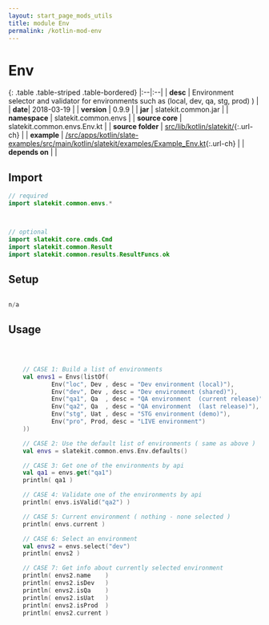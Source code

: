 ```yaml
---
layout: start_page_mods_utils
title: module Env
permalink: /kotlin-mod-env
---
```


# Env

{: .table .table-striped .table-bordered}
|:--|:--|
| **desc** | Environment selector and validator for environments such as (local, dev, qa, stg, prod) ) |
| **date**| 2018-03-19 |
| **version** | 0.9.9  |
| **jar** | slatekit.common.jar  |
| **namespace** | slatekit.common.envs  |
| **source core** | slatekit.common.envs.Env.kt  |
| **source folder** | [src/lib/kotlin/slatekit/](https://github.com/code-helix/slatekit/tree/master/src/lib/kotlin/slatekit/){:.url-ch}  |
| **example** | [/src/apps/kotlin/slate-examples/src/main/kotlin/slatekit/examples/Example_Env.kt](https://github.com/code-helix/slatekit/tree/master/src/lib/kotlin/slatekit-examples/src/main/kotlin/slatekit/examples/Example_Env.kt){:.url-ch} |
| **depends on** |   |

## Import
```kotlin 
// required 
import slatekit.common.envs.*



// optional 
import slatekit.core.cmds.Cmd
import slatekit.common.Result
import slatekit.common.results.ResultFuncs.ok


```

## Setup
```kotlin

n/a

```

## Usage
```kotlin



    // CASE 1: Build a list of environments
    val envs1 = Envs(listOf(
            Env("loc", Dev , desc = "Dev environment (local)"),
            Env("dev", Dev , desc = "Dev environment (shared)"),
            Env("qa1", Qa  , desc = "QA environment  (current release)"),
            Env("qa2", Qa  , desc = "QA environment  (last release)"),
            Env("stg", Uat , desc = "STG environment (demo)"),
            Env("pro", Prod, desc = "LIVE environment")
    ))

    // CASE 2: Use the default list of environments ( same as above )
    val envs = slatekit.common.envs.Env.defaults()

    // CASE 3: Get one of the environments by api
    val qa1 = envs.get("qa1")
    println( qa1 )

    // CASE 4: Validate one of the environments by api
    println( envs.isValid("qa2") )

    // CASE 5: Current environment ( nothing - none selected )
    println( envs.current )

    // CASE 6: Select an environment
    val envs2 = envs.select("dev")
    println( envs2 )

    // CASE 7: Get info about currently selected environment
    println( envs2.name    )
    println( envs2.isDev   )
    println( envs2.isQa    )
    println( envs2.isUat   )
    println( envs2.isProd  )
    println( envs2.current )
    

```


